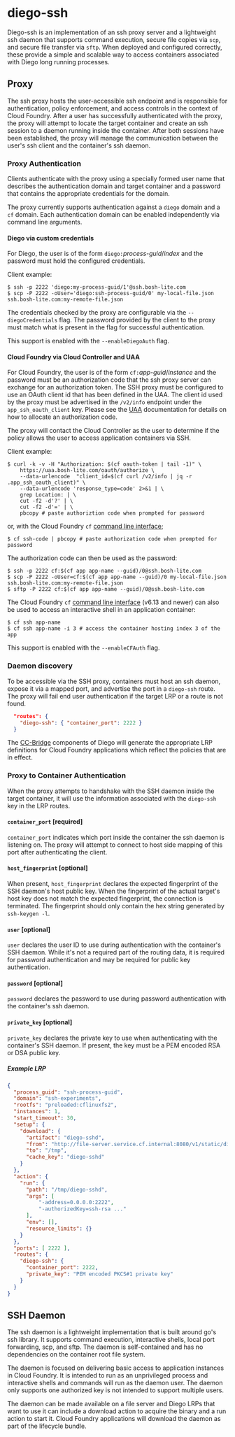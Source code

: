 # diego-ssh

Diego-ssh is an implementation of an ssh proxy server and a lightweight ssh
daemon that supports command execution, secure file copies via `scp`, and
secure file transfer via `sftp`. When deployed and configured correctly, these
provide a simple and scalable way to access containers associated with Diego
long running processes.

## Proxy

The ssh proxy hosts the user-accessible ssh endpoint and is responsible for
authentication, policy enforcement, and access controls in the context of
Cloud Foundry. After a user has successfully authenticated with the proxy, the
proxy will attempt to locate the target container and create an ssh session to
a daemon running inside the container. After both sessions have been
established, the proxy will manage the communication between the user's ssh
client and the container's ssh daemon.

### Proxy Authentication

Clients authenticate with the proxy using a specially formed user name that
describes the authentication domain and target container and a password that
contains the appropriate credentials for the domain.

The proxy currently supports authentication against a `diego` domain and a
`cf` domain. Each authentication domain can be enabled independently via
command line arguments.

#### Diego via custom credentials

For Diego, the user is of the form `diego:`_process-guid_/_index_ and the
password must hold the configured credentials.

Client example:
```
$ ssh -p 2222 'diego:my-process-guid/1'@ssh.bosh-lite.com
$ scp -P 2222 -oUser='diego:ssh-process-guid/0' my-local-file.json ssh.bosh-lite.com:my-remote-file.json
```

The credentials checked by the proxy are configurable via the
`--diegoCredentials` flag.  The password provided by the client to the proxy
must match what is present in the flag for successful authentication.

This support is enabled with the `--enableDiegoAuth` flag.

#### Cloud Foundry via Cloud Controller and UAA

For Cloud Foundry, the user is of the form `cf:`_app-guid_/_instance_ and the
password must be an authorization code that the ssh proxy server can exchange
for an authorization token. The SSH proxy must be configured to use an OAuth
client id that has been defined in the UAA. The client id used by the proxy
must be advertised in the `/v2/info` endpoint under the `app_ssh_oauth_client`
key.  Please see the [UAA][non-standard-oauth-auth-code] documentation for
details on how to allocate an authorization code.

The proxy will contact the Cloud Controller as the user to determine if the
policy allows the user to access application containers via SSH.

Client example:
```
$ curl -k -v -H "Authorization: $(cf oauth-token | tail -1)" \
    https://uaa.bosh-lite.com/oauth/authorize \
    --data-urlencode  "client_id=$(cf curl /v2/info | jq -r .app_ssh_oauth_client)" \
    --data-urlencode 'response_type=code' 2>&1 | \
    grep Location: | \
    cut -f2 -d'?' | \
    cut -f2 -d'=' | \
    pbcopy # paste authoriztion code when prompted for password
```
or, with the Cloud Foundry `cf` [command line interface][cli];
```
$ cf ssh-code | pbcopy # paste authorization code when prompted for password
```

The authorization code can then be used as the password:

```
$ ssh -p 2222 cf:$(cf app app-name --guid)/0@ssh.bosh-lite.com
$ scp -P 2222 -oUser=cf:$(cf app app-name --guid)/0 my-local-file.json ssh.bosh-lite.com:my-remote-file.json
$ sftp -P 2222 cf:$(cf app app-name --guid)/0@ssh.bosh-lite.com
```

The Cloud Foundry `cf` [command line interface][cli] (v6.13 and newer) can
also be used to access an interactive shell in an application container:
```
$ cf ssh app-name
$ cf ssh app-name -i 3 # access the container hosting index 3 of the app
```

This support is enabled with the `--enableCFAuth` flag.

### Daemon discovery

To be accessible via the SSH proxy, containers must host an ssh daemon, expose
it via a mapped port, and advertise the port in a `diego-ssh` route. The proxy
will fail end user authentication if the target LRP or a route is not found.

```json
  "routes": {
    "diego-ssh": { "container_port": 2222 }
  }
```

The [CC-Bridge][bridge] components of Diego will generate the appropriate LRP
definitions for Cloud Foundry applications which reflect the policies that are
in effect.

### Proxy to Container Authentication

When the proxy attempts to handshake with the SSH daemon inside the target
container, it will use the information associated with the `diego-ssh` key in
the LRP routes.

#### `container_port` [required]
`container_port` indicates which port inside the container the ssh daemon is
listening on. The proxy will attempt to connect to host side mapping of this
port after authenticating the client.

#### `host_fingerprint` [optional]
When present, `host_fingerprint` declares the expected fingerprint of the SSH
daemon's host public key. When the fingerprint of the actual target's host key
does not match the expected fingerprint, the connection is terminated. The
fingerprint should only contain the hex string generated by `ssh-keygen -l`.

#### `user` [optional]
`user` declares the user ID to use during authentication with the container's
SSH daemon. While it's not a required part of the routing data, it is required
for password authentication and may be required for public key authentication.

#### `password` [optional]
`password` declares the password to use during password authentication with
the container's ssh daemon.

#### `private_key` [optional]
`private_key` declares the private key to use when authenticating with the
container's SSH daemon. If present, the key must be a PEM encoded RSA or DSA
public key.

##### Example LRP
```json
{
  "process_guid": "ssh-process-guid",
  "domain": "ssh-experiments",
  "rootfs": "preloaded:cflinuxfs2",
  "instances": 1,
  "start_timeout": 30,
  "setup": {
    "download": {
      "artifact": "diego-sshd",
      "from": "http://file-server.service.cf.internal:8080/v1/static/diego-sshd/diego-sshd.tgz",
      "to": "/tmp",
      "cache_key": "diego-sshd"
    }
  },
  "action": {
    "run": {
      "path": "/tmp/diego-sshd",
      "args": [
          "-address=0.0.0.0:2222",
          "-authorizedKey=ssh-rsa ..."
      ],
      "env": [],
      "resource_limits": {}
    }
  },
  "ports": [ 2222 ],
  "routes": {
    "diego-ssh": {
      "container_port": 2222,
      "private_key": "PEM encoded PKCS#1 private key"
    }
  }
}
```

## SSH Daemon

The ssh daemon is a lightweight implementation that is built around go's ssh
library. It supports command execution, interactive shells, local port
forwarding, scp, and sftp. The daemon is self-contained and has no
dependencies on the container root file system.

The daemon is focused on delivering basic access to application instances in
Cloud Foundry. It is intended to run as an unprivileged process and
interactive shells and commands will run as the daemon user. The daemon only
supports one authorized key is not intended to support multiple users.

The daemon can be made available on a file server and Diego LRPs that
want to use it can include a download action to acquire the binary and a run
action to start it. Cloud Foundry applications will download the daemon as
part of the lifecycle bundle.

[bridge]: https://github.com/cloudfoundry-incubator/diego-design-notes#cc-bridge-components
[cflinuxfs2]: https://github.com/cloudfoundry/stacks/tree/master/cflinuxfs2
[cli]: https://github.com/cloudfoundry/cli
[non-standard-oauth-auth-code]: https://github.com/cloudfoundry/uaa/blob/master/docs/UAA-APIs.rst#api-authorization-requests-code-get-oauth-authorize-non-standard-oauth-authorize
